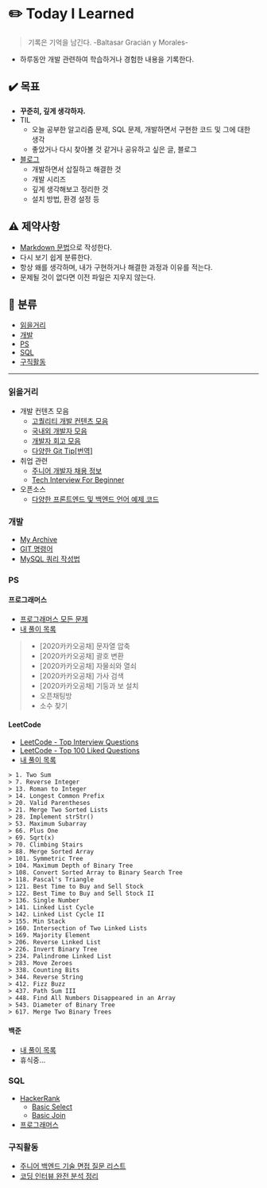 # :pencil2: Today I Learned
> 기록은 기억을 남긴다. -Baltasar Gracián y Morales-

- 하루동안 개발 관련하여 학습하거나 경험한 내용을 기록한다.


## :heavy_check_mark: 목표
- **꾸준히, 깊게 생각하자.**
- TIL
    - 오늘 공부한 알고리즘 문제, SQL 문제, 개발하면서 구현한 코드 및 그에 대한 생각
    - 좋았거나 다시 찾아볼 것 같거나 공유하고 싶은 글, 블로그
- [블로그](https://velog.io/@codemcd)
    - 개발하면서 삽질하고 해결한 것
    - 개발 시리즈
    - 깊게 생각해보고 정리한 것
    - 설치 방법, 환경 설정 등


## :warning: 제약사항
- [Markdown 문법](https://github.com/CODEMCD/TIL/blob/master/TIP/Markdown.md)으로 작성한다.
- 다시 보기 쉽게 분류한다.
- 항상 왜를 생각하며, 내가 구현하거나 해결한 과정과 이유를 적는다.
- 문제될 것이 없다면 이전 파일은 지우지 않는다.


## :book: 분류
- [읽을거리](#읽을거리)
- [개발](#개발)
- [PS](#PS)
- [SQL](#SQL)
- [구직활동](#구직활동)

---

### 읽을거리
- 개발 컨텐츠 모음
    - [고퀄리티 개발 컨텐츠 모음](https://github.com/Integerous/goQuality-dev-contents)
    - [국내외 개발자 모음](https://github.com/sarojaba/awesome-devblog)
    - [개발자 회고 모음](https://github.com/oaksong/developers-retrospective)
    - [다양한 Git Tip[번역]](https://github.com/mingrammer/git-tips)
- 취업 관련
    - [주니어 개발자 채용 정보](https://github.com/jojoldu/junior-recruit-scheduler)
    - [Tech Interview For Beginner](https://github.com/JaeYeopHan/Interview_Question_for_Beginner)
- 오픈소스
    - [다양한 프론트엔드 및 백엔드 언어 예제 코드](https://github.com/gothinkster/realworld)


### 개발
- [My Archive](https://github.com/CODEMCD/TIL/blob/master/TIP/Archive.md)
- [GIT 명령어](https://github.com/CODEMCD/TIL/blob/master/GIT/GIT%20%EB%AA%85%EB%A0%B9%EC%96%B4.md)
- [MySQL 쿼리 작성법](https://github.com/CODEMCD/TIL/blob/master/%EB%8F%84%EC%84%9C/Real%20MySQL/Ch07%20%EC%BF%BC%EB%A6%AC%20%EC%9E%91%EC%84%B1.md)


### PS
#### 프로그래머스
- [프로그래머스 모든 문제](https://programmers.co.kr/learn/challenges)
- [내 풀이 목록](https://github.com/CODEMCD/TIL/tree/master/Programmers/PS)
> - [2020카카오공채] 문자열 압축
> - [2020카카오공채] 괄호 변환
> - [2020카카오공채] 자물쇠와 열쇠
> - [2020카카오공채] 가사 검색
> - [2020카카오공채] 기둥과 보 설치
> - 오픈채팅방
> - 소수 찾기

#### LeetCode
- [LeetCode - Top Interview Questions](https://leetcode.com/problemset/top-interview-questions/)
- [LeetCode - Top 100 Liked Questions](https://leetcode.com/problemset/top-100-liked-questions/)
- [내 풀이 목록](https://github.com/CODEMCD/TIL/tree/master/LeetCode)

```
> 1. Two Sum
> 7. Reverse Integer
> 13. Roman to Integer
> 14. Longest Common Prefix
> 20. Valid Parentheses
> 21. Merge Two Sorted Lists
> 28. Implement strStr()
> 53. Maximum Subarray
> 66. Plus One
> 69. Sqrt(x)
> 70. Climbing Stairs
> 88. Merge Sorted Array
> 101. Symmetric Tree
> 104. Maximum Depth of Binary Tree
> 108. Convert Sorted Array to Binary Search Tree
> 118. Pascal's Triangle
> 121. Best Time to Buy and Sell Stock
> 122. Best Time to Buy and Sell Stock II
> 136. Single Number
> 141. Linked List Cycle
> 142. Linked List Cycle II
> 155. Min Stack
> 160. Intersection of Two Linked Lists
> 169. Majority Element
> 206. Reverse Linked List
> 226. Invert Binary Tree
> 234. Palindrome Linked List
> 283. Move Zeroes
> 338. Counting Bits
> 344. Reverse String
> 412. Fizz Buzz
> 437. Path Sum III
> 448. Find All Numbers Disappeared in an Array
> 543. Diameter of Binary Tree
> 617. Merge Two Binary Trees
```

#### 백준
- [내 풀이 목록](https://www.acmicpc.net/user/CODEMCD)
- 휴식중...

### SQL
- [HackerRank](https://www.hackerrank.com/domains/sql)
    - [Basic Select](https://github.com/CODEMCD/TIL/blob/master/HackerRank/SQL/Basic%20Select.md)
    - [Basic Join](https://github.com/CODEMCD/TIL/blob/master/HackerRank/SQL/Basic%20Join.md)
- [프로그래머스](https://github.com/CODEMCD/TIL/blob/master/Programmers/SQL/README.md)


### 구직활동
- [주니어 백엔드 기술 면접 질문 리스트](https://github.com/CODEMCD/TIL/blob/master/Recruit/Junior-Backend-Interview-Question-List.md)
- [코딩 인터뷰 완전 분석 정리](https://github.com/CODEMCD/TIL/blob/master/Recruit/%EC%BD%94%EB%94%A9%20%EC%9D%B8%ED%84%B0%EB%B7%B0%20%EC%99%84%EC%A0%84%EB%B6%84%EC%84%9D.md)
